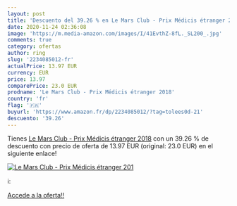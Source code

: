 ```yaml
---
layout: post
title: 'Descuento del 39.26 % en Le Mars Club - Prix Médicis étranger 201'
date: 2020-11-24 02:36:08
image: 'https://m.media-amazon.com/images/I/41EvthZ-8fL._SL200_.jpg'
comments: true
category: ofertas
author: ring
slug: '2234085012-fr'
actualPrice: 13.97 EUR
currency: EUR
price: 13.97
comparePrice: 23.0 EUR
prodname: 'Le Mars Club - Prix Médicis étranger 2018'
country: 'fr'
flag: '🇫🇷'
buyurl: 'https://www.amazon.fr/dp/2234085012/?tag=tolees0d-21'
descuento: '39.26'
---
```


Tienes [Le Mars Club - Prix Médicis étranger 2018](https://www.amazon.fr/dp/2234085012/?tag=tolees0d-21) con un 39.26 % de descuento con precio de oferta de 13.97 EUR (original: 23.0 EUR) en el siguiente enlace!

[![Le Mars Club - Prix Médicis étranger 201](https://m.media-amazon.com/images/I/41EvthZ-8fL._SL200_.jpg)](https://www.amazon.fr/dp/2234085012/?tag=tolees0d-21)

ℹ️:


[Accede a la oferta!!](https://www.amazon.fr/dp/2234085012/?tag=tolees0d-21)

